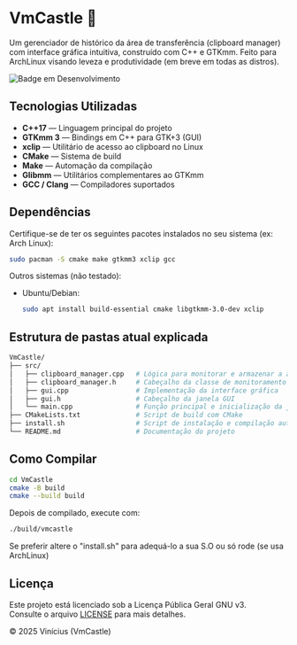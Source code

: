 # VmCastle 🐧
 
 Um gerenciador de histórico da área de transferência (clipboard manager) com interface gráfica intuitiva, construído com C++ e GTKmm. Feito para ArchLinux visando leveza e produtividade (em breve em todas as distros).
 
 ![Badge em Desenvolvimento](http://img.shields.io/static/v1?label=STATUS&message=EM%20DESENVOLVIMENTO&color=GREEN&style=for-the-badge)
 
 ## Tecnologias Utilizadas
 
 - **C++17** — Linguagem principal do projeto
 - **GTKmm 3** — Bindings em C++ para GTK+3 (GUI)
 - **xclip** — Utilitário de acesso ao clipboard no Linux
 - **CMake** — Sistema de build
 - **Make** — Automação da compilação
 - **Glibmm** — Utilitários complementares ao GTKmm
 - **GCC / Clang** — Compiladores suportados
 
 ## Dependências
 
 Certifique-se de ter os seguintes pacotes instalados no seu sistema (ex: Arch Linux):
 
 ```bash
 sudo pacman -S cmake make gtkmm3 xclip gcc
 ```
 
 Outros sistemas (não testado):
 
 - Ubuntu/Debian:
   
   ```bash
   sudo apt install build-essential cmake libgtkmm-3.0-dev xclip
   ```
 
 ## Estrutura de pastas atual explicada 
 
 ```bash
 VmCastle/
 ├── src/
 │   ├── clipboard_manager.cpp   # Lógica para monitorar e armazenar a área de transferência
 │   ├── clipboard_manager.h     # Cabeçalho da classe de monitoramento
 │   ├── gui.cpp                 # Implementação da interface gráfica
 │   ├── gui.h                   # Cabeçalho da janela GUI
 │   └── main.cpp                # Função principal e inicialização da janela
 ├── CMakeLists.txt              # Script de build com CMake
 ├── install.sh                  # Script de instalação e compilação automatizada
 └── README.md                   # Documentação do projeto
 ```
 
 ## Como Compilar
 
 ```bash
 cd VmCastle
 cmake -B build
 cmake --build build
 ```
 
 Depois de compilado, execute com:
 
 ```bash
 ./build/vmcastle
 ```
 Se preferir altere o "install.sh" para adequá-lo a sua S.O ou só rode (se usa ArchLinux)

## Licença

Este projeto está licenciado sob a Licença Pública Geral GNU v3.  
Consulte o arquivo [LICENSE](./LICENSE) para mais detalhes.

© 2025 Vinícius (VmCastle)
